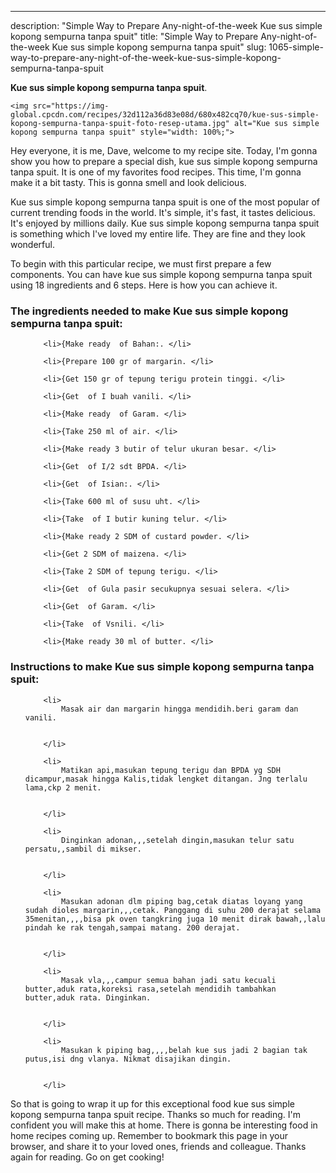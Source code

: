 ---
description: "Simple Way to Prepare Any-night-of-the-week Kue sus simple kopong sempurna tanpa spuit"
title: "Simple Way to Prepare Any-night-of-the-week Kue sus simple kopong sempurna tanpa spuit"
slug: 1065-simple-way-to-prepare-any-night-of-the-week-kue-sus-simple-kopong-sempurna-tanpa-spuit

<p>
	<strong>Kue sus simple kopong sempurna tanpa spuit</strong>. 
	
</p>
<p>
	
	<img src="https://img-global.cpcdn.com/recipes/32d112a36d83e08d/680x482cq70/kue-sus-simple-kopong-sempurna-tanpa-spuit-foto-resep-utama.jpg" alt="Kue sus simple kopong sempurna tanpa spuit" style="width: 100%;">
	
	
</p>
<p>
	Hey everyone, it is me, Dave, welcome to my recipe site. Today, I'm gonna show you how to prepare a special dish, kue sus simple kopong sempurna tanpa spuit. It is one of my favorites food recipes. This time, I'm gonna make it a bit tasty. This is gonna smell and look delicious.
</p>
	
<p>
	
</p>
<p>
	Kue sus simple kopong sempurna tanpa spuit is one of the most popular of current trending foods in the world. It's simple, it's fast, it tastes delicious. It's enjoyed by millions daily. Kue sus simple kopong sempurna tanpa spuit is something which I've loved my entire life. They are fine and they look wonderful.
</p>

<p>
To begin with this particular recipe, we must first prepare a few components. You can have kue sus simple kopong sempurna tanpa spuit using 18 ingredients and 6 steps. Here is how you can achieve it.
</p>

<h3>The ingredients needed to make Kue sus simple kopong sempurna tanpa spuit:</h3>

<ol>
	
		<li>{Make ready  of Bahan:. </li>
	
		<li>{Prepare 100 gr of margarin. </li>
	
		<li>{Get 150 gr of tepung terigu protein tinggi. </li>
	
		<li>{Get  of I buah vanili. </li>
	
		<li>{Make ready  of Garam. </li>
	
		<li>{Take 250 ml of air. </li>
	
		<li>{Make ready 3 butir of telur ukuran besar. </li>
	
		<li>{Get  of I/2 sdt BPDA. </li>
	
		<li>{Get  of Isian:. </li>
	
		<li>{Take 600 ml of susu uht. </li>
	
		<li>{Take  of I butir kuning telur. </li>
	
		<li>{Make ready 2 SDM of custard powder. </li>
	
		<li>{Get 2 SDM of maizena. </li>
	
		<li>{Take 2 SDM of tepung terigu. </li>
	
		<li>{Get  of Gula pasir secukupnya sesuai selera. </li>
	
		<li>{Get  of Garam. </li>
	
		<li>{Take  of Vsnili. </li>
	
		<li>{Make ready 30 ml of butter. </li>
	
</ol>
<p>
	
</p>

<h3>Instructions to make Kue sus simple kopong sempurna tanpa spuit:</h3>

<ol>
	
		<li>
			Masak air dan margarin hingga mendidih.beri garam dan vanili.
			
			
		</li>
	
		<li>
			Matikan api,masukan tepung terigu dan BPDA yg SDH dicampur,masak hingga Kalis,tidak lengket ditangan. Jng terlalu lama,ckp 2 menit.
			
			
		</li>
	
		<li>
			Dinginkan adonan,,,setelah dingin,masukan telur satu persatu,,sambil di mikser.
			
			
		</li>
	
		<li>
			Masukan adonan dlm piping bag,cetak diatas loyang yang sudah dioles margarin,,,cetak. Panggang di suhu 200 derajat selama 35menitan,,,,bisa pk oven tangkring juga 10 menit dirak bawah,,lalu pindah ke rak tengah,sampai matang. 200 derajat.
			
			
		</li>
	
		<li>
			Masak vla,,,campur semua bahan jadi satu kecuali butter,aduk rata,koreksi rasa,setelah mendidih tambahkan butter,aduk rata. Dinginkan.
			
			
		</li>
	
		<li>
			Masukan k piping bag,,,,belah kue sus jadi 2 bagian tak putus,isi dng vlanya. Nikmat disajikan dingin.
			
			
		</li>
	
</ol>

<p>
	
</p>

<p>
	So that is going to wrap it up for this exceptional food kue sus simple kopong sempurna tanpa spuit recipe. Thanks so much for reading. I'm confident you will make this at home. There is gonna be interesting food in home recipes coming up. Remember to bookmark this page in your browser, and share it to your loved ones, friends and colleague. Thanks again for reading. Go on get cooking!
</p>

